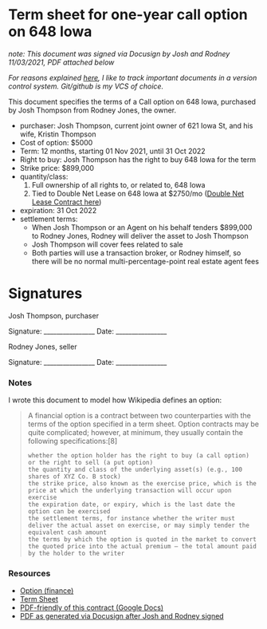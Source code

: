 # Term sheet for one-year call option on 648 Iowa

_note: This document was signed via Docusign by Josh and Rodney 11/03/2021, PDF attached below_

_For reasons explained [here](https://github.com/josh-works/til/blob/main/golden/contracts/why-track-contracts-publicly-in-git.md), I like to track important documents in a version control system. Git/github is my VCS of choice._

This document specifies the terms of a Call option on 648 Iowa, purchased by Josh Thompson from Rodney Jones, the owner.

- purchaser: Josh Thompson, current joint owner of 621 Iowa St, and his wife, Kristin Thompson
- Cost of option: $5000
- Term: 12 months, starting 01 Nov 2021, until 31 Oct 2022
- Right to buy: Josh Thompson has the right to buy 648 Iowa for the term
- Strike price: $899,000
- quantity/class: 
  1. Full ownership of all rights to, or related to, 648 Iowa
  2. Tied to Double Net Lease on 648 Iowa at $2750/mo ([Double Net Lease Contract here](https://github.com/josh-works/til/blob/main/golden/contracts/double-net-lease-648-iowa.md))
- expiration: 31 Oct 2022
- settlement terms: 
  - When Josh Thompson or an Agent on his behalf tenders $899,000 to Rodney Jones, Rodney will deliver the asset to Josh Thompson
  - Josh Thompson will cover fees related to sale
  - Both parties will use a transaction broker, or Rodney himself, so there will be no normal multi-percentage-point real estate agent fees


# Signatures

Josh Thompson, purchaser

Signature: \________________          Date:      \________________


Rodney Jones, seller

Signature: \________________           Date:      \________________

### Notes

I wrote this document to model how Wikipedia defines an option:

> A financial option is a contract between two counterparties with the terms of the option specified in a term sheet. Option contracts may be quite complicated; however, at minimum, they usually contain the following specifications:[8]
> 
>     whether the option holder has the right to buy (a call option) or the right to sell (a put option)
>     the quantity and class of the underlying asset(s) (e.g., 100 shares of XYZ Co. B stock)
>     the strike price, also known as the exercise price, which is the price at which the underlying transaction will occur upon exercise
>     the expiration date, or expiry, which is the last date the option can be exercised
>     the settlement terms, for instance whether the writer must deliver the actual asset on exercise, or may simply tender the equivalent cash amount
>     the terms by which the option is quoted in the market to convert the quoted price into the actual premium – the total amount paid by the holder to the writer


### Resources

- [Option (finance)](https://en.wikipedia.org/wiki/Option_(finance))
- [Term Sheet](https://en.wikipedia.org/wiki/Term_sheet)
- [PDF-friendly of this contract (Google Docs)](https://docs.google.com/document/d/1raoNnxfZmEioF2WQY-wWrqboIdugsHl9Xa1HY_8kLC0/edit#)
- [PDF as generated via Docusign after Josh and Rodney signed](/pdfs/DocuSign_Term_sheet_for_one-year_call.pdf)